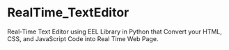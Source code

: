 # RealTime_TextEditor
Real-Time Text Editor using EEL Library in Python that Convert your HTML, CSS, and JavaScript Code into Real Time Web Page.
